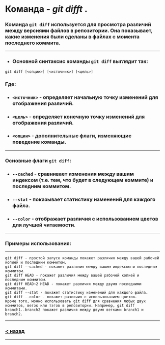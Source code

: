 # Команда - ***git difft*** .

### Команда ``git diff`` используется для просмотра различий между версиями файлов в репозитории. Она показывает, какие изменения были сделаны в файлах с момента последнего коммита.
---
+ ### Основной синтаксис команды ``git diff`` выглядит так:

```bash=
git diff [<опции>] [<источник>] [<цель>]
```
### Где:

+ ### ``<источник>`` - определяет начальную точку изменений для отображения различий.
+ ### ``<цель>`` - определяет конечную точку изменений для отображения различий.
+ ### ``<опции>`` - дополнительные флаги, изменяющие поведение команды.
---
### Основные флаги ``git diff``:

+ ### ``--cached`` - сравнивает изменения между вашим индексом (т.е. тем, что будет в следующем коммите) и последним коммитом.
+ ### ``--stat`` - показывает статистику изменений для каждого файла.
+ ### ``--color`` - отображает различия с использованием цветов для лучшей читаемости.
---
### Примеры использования:
---
```
git diff - простой запуск команды покажет различия между вашей рабочей копией и последним коммитом.
git diff --cached - покажет различия между вашим индексом и последним коммитом.
git diff HEAD - покажет различия между вашей рабочей копией и последним коммитом.
git diff HEAD~2 HEAD - покажет различия между двумя последними коммитами.
git diff --stat - покажет статистику изменений для каждого файла.
git diff --color - покажет различия с использованием цветов.
Кроме того, можно использовать git diff для сравнения любых двух коммитов, веток или тэгов в репозитории. Например, git diff branch1..branch2 покажет различия между двумя ветками branch1 и branch2.
```
---
### [< назад](./readme.md)
---